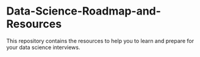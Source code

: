 # Data-Science-Roadmap-and-Resources
This repository contains the resources to help you to learn and prepare for your data science interviews.
